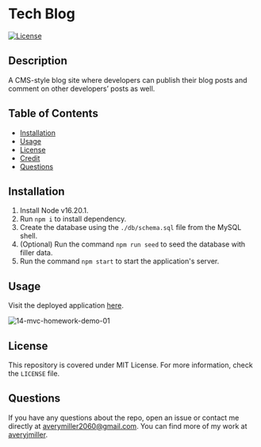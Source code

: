 # Tech Blog
[![License](https://img.shields.io/badge/License-MIT-yellow.svg)](https://opensource.org/licenses/MIT)

## Description
A CMS-style blog site where developers can publish their blog posts and comment on other developers’ posts as well.

## Table of Contents
- [Installation](#installation)
- [Usage](#usage)
- [License](#license)
- [Credit](#credit)
- [Questions](#questions)

## Installation
1. Install Node v16.20.1.
2. Run `npm i` to install dependency.
3. Create the database using the `./db/schema.sql` file from the MySQL shell.
4. (Optional) Run the command `npm run seed` to seed the database with filler data.
5. Run the command `npm start` to start the application's server.

## Usage
Visit the deployed application [here](https://fathomless-ravine-36365-381b5242e570.herokuapp.com/).

![14-mvc-homework-demo-01](https://github.com/averyjmiller/tech-blog/assets/54604339/59202a75-e852-444e-8dd5-99e7f50c6c45)

## License
This repository is covered under MIT License. For more information, check the `LICENSE` file.

## Questions
If you have any questions about the repo, open an issue 
or contact me directly at averymiller2060@gmail.com. You can find 
more of my work at [averyjmiller](https://github.com/averyjmiller).
